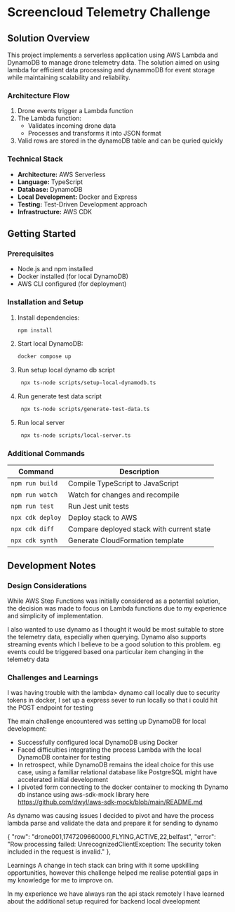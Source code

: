 # Screencloud Telemetry Challenge

## Solution Overview

This project implements a serverless application using AWS Lambda and DynamoDB to manage drone telemetry data. The solution aimed on using lambda for efficient data processing and dynammoDB for event storage while maintaining scalability and reliability.


### Architecture Flow

1. Drone events trigger a Lambda function
2. The Lambda function:
   - Validates incoming drone data
   - Processes and transforms it into JSON format
3. Valid rows are stored in the dynamoDB table and can be quried quickly 

### Technical Stack

- **Architecture:** AWS Serverless
- **Language:** TypeScript
- **Database:** DynamoDB
- **Local Development:** Docker and Express 
- **Testing:** Test-Driven Development approach
- **Infrastructure:** AWS CDK

## Getting Started

### Prerequisites

- Node.js and npm installed
- Docker installed (for local DynamoDB)
- AWS CLI configured (for deployment)

### Installation and Setup

1. Install dependencies:
   ```bash
   npm install
   ```

2. Start local DynamoDB:
   ```bash
   docker compose up
   ```

3. Run setup local dynamo db script
   ```bash
    npx ts-node scripts/setup-local-dynamodb.ts
   ```

4. Run generate test data script
   ```bash
    npx ts-node scripts/generate-test-data.ts
   ```

5. Run local server
   ```bash
    npx ts-node scripts/local-server.ts
   ```

### Additional Commands

| Command | Description |
|---------|-------------|
| `npm run build` | Compile TypeScript to JavaScript |
| `npm run watch` | Watch for changes and recompile |
| `npm run test` | Run Jest unit tests |
| `npx cdk deploy` | Deploy stack to AWS |
| `npx cdk diff` | Compare deployed stack with current state |
| `npx cdk synth` | Generate CloudFormation template |

## Development Notes

### Design Considerations

While AWS Step Functions was initially considered as a potential solution, the decision was made to focus on Lambda functions due to my experience and simplicity of implementation.

I also wanted to use dynamo as I thought it would be most suitable to store the telemetry data, especially when querying. Dynamo also supports streaming events which I believe to be a good solution to this  problem. eg events could be triggered based ona particular item changing in the telemetry data 



### Challenges and Learnings

I was having trouble with the lambda> dynamo call locally due to security tokens in docker, I set up a express sever to run locally so that i could hit the POST endpoint for testing

The main challenge encountered was setting up DynamoDB for local development:
- Successfully configured local DynamoDB using Docker
- Faced difficulties integrating the process Lambda with the local DynamoDB container for testing
- In retrospect, while DynamoDB remains the ideal choice for this use case, using a familiar relational database like PostgreSQL might have accelerated initial development   
- I pivoted form connecting to the docker container to mocking th Dynamo db instance using aws-sdk-mock library here https://github.com/dwyl/aws-sdk-mock/blob/main/README.md 

As dynamo was causing issues I decided to pivot and have the process lambda parse and validate the data 
and prepare it for sending to dynamo 

   { "row": "drone001,1747209660000,FLYING,ACTIVE,22,belfast",
                "error": "Row processing failed: UnrecognizedClientException: The security token included in the request is invalid."
            },


Learnings
A change in tech stack can bring with it some upskilling opportunities, however this challenge helped me realise potential gaps in my knowledge for me to improve on. 

In my experience we have always ran the api stack remotely I have learned about the additional setup required for backend local dveelopment 